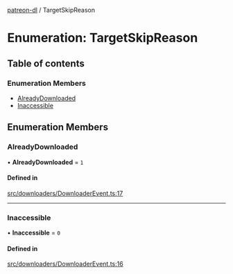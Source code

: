 [patreon-dl](../README.md) / TargetSkipReason

# Enumeration: TargetSkipReason

## Table of contents

### Enumeration Members

- [AlreadyDownloaded](TargetSkipReason.md#alreadydownloaded)
- [Inaccessible](TargetSkipReason.md#inaccessible)

## Enumeration Members

### AlreadyDownloaded

• **AlreadyDownloaded** = ``1``

#### Defined in

[src/downloaders/DownloaderEvent.ts:17](https://github.com/patrickkfkan/patreon-dl/blob/0767bc1/src/downloaders/DownloaderEvent.ts#L17)

___

### Inaccessible

• **Inaccessible** = ``0``

#### Defined in

[src/downloaders/DownloaderEvent.ts:16](https://github.com/patrickkfkan/patreon-dl/blob/0767bc1/src/downloaders/DownloaderEvent.ts#L16)
